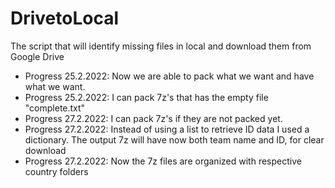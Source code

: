 # DrivetoLocal
The script that will identify missing files in local and download them from Google Drive
<ul>
  <li>Progress 25.2.2022: Now we are able to pack what we want and have what we want.</li>
  <li>Progress 25.2.2022: I can pack 7z's that has the empty file "complete.txt"</li>
  <li>Progress 27.2.2022: I can pack 7z's if they are not packed yet.</li>
  <li>Progress 27.2.2022: Instead of using a list to retrieve ID data I used a dictionary. The output 7z will have now both team name and ID, for clear download</li>
  <li>Progress 27.2.2022: Now the 7z files are organized with respective country folders</li>
</ul>
